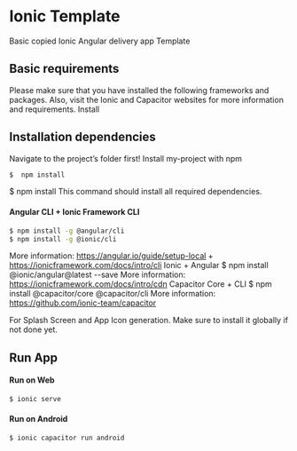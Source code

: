
# Ionic Template

Basic copied Ionic Angular delivery app Template



## Basic requirements
Please make sure that you have installed the following frameworks and packages.
Also, visit the Ionic and Capacitor websites for more information and requirements.
Install
## Installation dependencies
Navigate to the project’s folder first!
Install my-project with npm

```bash
$  npm install
```
$ npm install
This command should install all required dependencies.
#### Angular CLI + Ionic Framework CLI
```bash
$ npm install -g @angular/cli
$ npm install -g @ionic/cli
```

More information: https://angular.io/guide/setup-local + https://ionicframework.com/docs/intro/cli
Ionic + Angular
$ npm install @ionic/angular@latest --save
More information: https://ionicframework.com/docs/intro/cdn
Capacitor Core + CLI
$ npm install @capacitor/core @capacitor/cli
More information: https://github.com/ionic-team/capacitor


For Splash Screen and App Icon generation. Make sure to install it globally if not done yet.

## Run App
#### Run on Web
```bash
$ ionic serve
```

#### Run on Android
```bash
$ ionic capacitor run android
```
